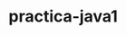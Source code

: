 # practica-java1
<!-- Mi nombre es Marcos Acosta, estoy haciendo la carrera de desarrollador full stack
y tambien soy guardaparque , asi que mis codigos generalmente estan relacionados con alguna tematica del cuidado de la naturaleza.   -->


